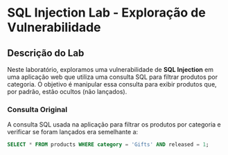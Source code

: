# SQL Injection Lab - Exploração de Vulnerabilidade

## Descrição do Lab

Neste laboratório, exploramos uma vulnerabilidade de **SQL Injection** em uma aplicação web que utiliza uma consulta SQL para filtrar produtos por categoria. O objetivo é manipular essa consulta para exibir produtos que, por padrão, estão ocultos (não lançados).

### Consulta Original

A consulta SQL usada na aplicação para filtrar os produtos por categoria e verificar se foram lançados era semelhante a:

```sql
SELECT * FROM products WHERE category = 'Gifts' AND released = 1;
